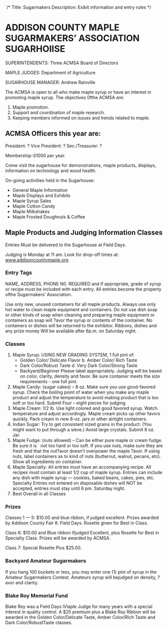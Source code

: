 `/*
Title: Sugarmakers
Description: Exibit information and entry rules
*/

# ADDISON COUNTY MAPLE SUGARMAKERS’ ASSOCIATION SUGARHOIISE

SUPERINTENDENTS: Three ACMSA Board of Directors

MAPLE JUDGES: Department of Agriculture

SUGARHOUSE MANAGER: Andrew Rainville



The ACMSA is open to all who make maple syrup or have an interest in promoting maple
syrup. The objectives 0fthe ACMSA are:
1. Maple promotion.
2. Support and coordination of maple research.
3. Keeping members informed on issues and trends related to maple.

## ACMSA Officers this year are:
President: ?
Vice President: ?
Sec./Treasurer: ?

Membership-S1000 per year.

Come visit the sugarhouse for demonstrations, maple products, displays, information on
technology and wood health.

On-going activities held in the Sugarhouse:
- General Maple Information
- Maple Displays and Exhibits
- Maple Syrup Sales
- Maple Cotton Candy
- Maple Milkshakes
- Maple Frosted Doughnuts & Coffee

## Maple Products and Judging Information Classes

Entries Must be delivered to the Sugarhouse at Field Days. 

Judging is Monday at 11 am. Look for drop-off times at: www.addisoncountymaple.org.

### Entry Tags
NAME, ADDRESS, PHONE N0. REQUIRED and if appropriate, grade of syrup or
recipe must be included with each entry. All entries become the property ofthe Sugarmakers’
Association.

Use only new, unused containers for all maple products. Always use only hot water to clean
maple equipment and containers. Do not use dish soap or other kinds of soap when cleaning
and preparing maple equipment or containers as soap will ?avor the syrup or contents of the
container. No containers or dishes will be returned to the exhibitor. Ribbons, dishes and
any prize money Will be available after 6p.m. on Saturday night.

### Classes
1. Maple Syrup: USING NEW GRADING SYSTEM, 1 full pint of:
    - Golden Color/ Delicate Flavor b. Amber Color/ Rich Taste
    - Dark Color/Robust Taste d. Very Dark Color/Strong Taste
    - Backyard/Beginner
    Please label appropriately. Judging will be based on color, clarity, density and favor. Be
sure container meets the size requirements - one full pint.
2. Maple Candy: (sugar cakes) – 8 oz. Make sure you use good-favored syrup. Check the
boiling point of water when you make any maple product and adjust the temperature to
avoid making product that is too soft or too hard. Submit Four – eight pieces for judging.
3. Maple Cream: 1/2 lb.
 Use light colored and good favored syrup. Watch temperature and adjust accordingly.
Maple cream picks up other favors quickly. Pack cream in new 8-oz. jars or other airtight
containers.
4. Indian Sugar: Try to get consistent sized grains in the product. (You might want to put
through a sieve.) Avoid large crystals. Submit 8 oz. Jar.
5. Maple Fudge: (nuts allowed) – Can be either pure maple or cream fudge. Be sure it is `
not too hard or too soft. If you use nuts, make sure they are fresh and that the nut?avor
doesn’t overpower the maple ?avor. If using nuts, label containers as to kind of nuts
(butternut, walnut, pecans, etc). Show all ingredients on container.
6. Maple Specialty: All entries must have an accompanying recipe. All recipes must contain
at least 1/2 cup of maple syrup. Entries can include any dish with maple syrup — cookies,
baked beans, cakes, pies, etc. Specialty Entries not entered on disposable dishes
will NOT be accepted, entries must stay until 6 pm. Saturday night.
7. Best Overall in all Classes

### Prizes
Classes 1 — 5: $10.00 and blue ribbon, if judged excellent. Prizes awarded by Addison County
Fair 8: Field Days. Rosette given for Best in Class.

Class 6: $10.00 and Blue ribbon ifjudged Excellent, plus Rosette for Best in Specialty Class.
Prizes will be awarded by ACMSA.

Class 7: Special Rosette Plus $25.00.

### Backyard Amateur Sugarmakers

If you hang 100 buckets or less, you may enter one (1) pint of syrup in the Amateur
Sugarmakers Contest. Amateurs syrup will bejudged on density, ?avor and clarity.

### Blake Roy Memorial Fund
Blake Roy was a Field Days lVlaple Judge for many years with a special interest in quality
control. A $25 premium plus a Blake Roy Ribbon will be awarded in the Golden Color/Delicate
Taste, Amber Color/Rich Taste and Dark Color/RobustTaste classes.
